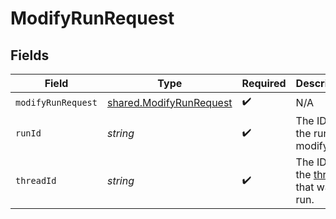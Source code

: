# ModifyRunRequest


## Fields

| Field                                                              | Type                                                               | Required                                                           | Description                                                        |
| ------------------------------------------------------------------ | ------------------------------------------------------------------ | ------------------------------------------------------------------ | ------------------------------------------------------------------ |
| `modifyRunRequest`                                                 | [shared.ModifyRunRequest](../../models/shared/modifyrunrequest.md) | :heavy_check_mark:                                                 | N/A                                                                |
| `runId`                                                            | *string*                                                           | :heavy_check_mark:                                                 | The ID of the run to modify.                                       |
| `threadId`                                                         | *string*                                                           | :heavy_check_mark:                                                 | The ID of the [thread](/docs/api-reference/threads) that was run.  |
